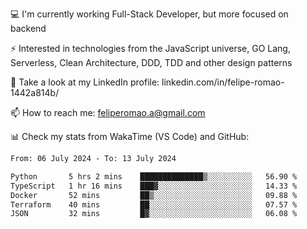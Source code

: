 💻 I'm currently working Full-Stack Developer, but more focused on backend

⚡ Interested in technologies from the JavaScript universe, GO Lang, Serverless, Clean Architecture, DDD, TDD and other design patterns

👥 Take a look at my LinkedIn profile: linkedin.com/in/felipe-romao-1442a814b/

📫 How to reach me: feliperomao.a@gmail.com

📊 Check my stats from WakaTime (VS Code) and GitHub:

<!--START_SECTION:waka-->

```txt
From: 06 July 2024 - To: 13 July 2024

Python       5 hrs 2 mins    ██████████████▒░░░░░░░░░░   56.90 %
TypeScript   1 hr 16 mins    ███▓░░░░░░░░░░░░░░░░░░░░░   14.33 %
Docker       52 mins         ██▒░░░░░░░░░░░░░░░░░░░░░░   09.88 %
Terraform    40 mins         ██░░░░░░░░░░░░░░░░░░░░░░░   07.57 %
JSON         32 mins         █▓░░░░░░░░░░░░░░░░░░░░░░░   06.08 %
```

<!--END_SECTION:waka-->
